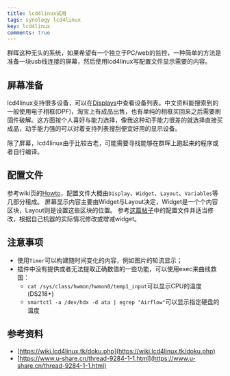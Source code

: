 ```yaml
---
title: lcd4linux试用
tags: synology lcd4linux
key: lcd4linux
comments: true
---
```


群晖这种无头的系统，如果希望有一个独立于PC/web的监控，一种简单的方法是准备一块usb线连接的屏幕，然后使用lcd4linux写配置文件显示需要的内容。

<!--more-->

## 屏幕准备

lcd4linux支持很多设备，可以在[Displays](https://wiki.lcd4linux.tk/doku.php/displays)中查看设备列表。中文资料能搜索到的一般使用电子相框(DPF)，淘宝上有成品出售，也有单纯的相框买回来之后需要刷固件破解。这方面按个人喜好与能力选择，像我这种动手能力很差的就选择直接买成品，动手能力强的可以对着支持列表搜刮便宜好用的显示设备。

除了屏幕，lcd4linux由于比较古老，可能需要寻找能够在群晖上跑起来的程序或者自行编译。


## 配置文件

参考wiki页的[Howto](https://wiki.lcd4linux.tk/doku.php/howto)，配置文件大概由`Display`、`Widget`、`Layout`、`Variables`等几部分租成。
屏幕显示内容主要由Widget与Layout决定，Widget是一个个内容区块，Layout则是设置这些区块的位置。
参考[这篇帖子](https://www.u-share.cn/thread-9284-1-1.html)中的配置文件并适当修改，根据自己机器的实际情况修改或增减widget。

## 注意事项

- 使用`Timer`可以构建随时间变化的内容，例如图片的轮流显示；
- 插件中没有提供或者无法提取正确数值的一些功能，可以使用exec来曲线救国：
    - `cat /sys/class/hwmon/hwmon0/temp1_input`可以显示CPU的温度(DS218+)
    - `smartctl -a /dev/hdx -d ata | egrep "Airflow"`可以显示指定硬盘的温度


## 参考资料

- [https://wiki.lcd4linux.tk/doku.php](https://wiki.lcd4linux.tk/doku.php)
- [https://www.u-share.cn/thread-9284-1-1.html](https://www.u-share.cn/thread-9284-1-1.html)
